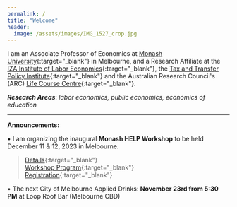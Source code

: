```yaml
---
permalink: /
title: "Welcome"
header:
  image: /assets/images/IMG_1527_crop.jpg
---
```


I am an Associate Professor of Economics at [Monash University](https://research.monash.edu/en/persons/stefanie-fischer){:target="_blank"} in Melbourne, and a Research Affiliate at the [IZA Institute of Labor Economics](https://www.iza.org/){:target="_blank"}, the [Tax and Transfer Policy Institute](https://taxpolicy.crawford.anu.edu.au/){:target="_blank"} and the Australian Research Council's (ARC) [Life Course Centre](https://lifecoursecentre.org.au/){:target="_blank"}.

***Research Areas***: *labor economics, public economics, economics of education*

---


**Announcements:**

•	I am organizing the inaugural **Monash HELP Workshop** to be held December 11 & 12, 2023 in Melbourne. 
>[Details](/assets/docs/xx.pdf){:target="_blank"}\
>[Workshop Program](/assets/docs/xx.pdf){:target="_blank"}\
>[Registration]( https://events.humanitix.com/monash-help-workshop){:target="_blank"}

•	The next City of Melbourne Applied Drinks: **November 23rd from 5:30 PM** at Loop Roof Bar (Melbourne CBD)


